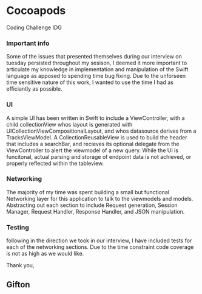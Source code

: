 # Cocoapods
Coding Challenge IDG


### Important info
Some of the issues that presented themselves during our interview on tuesday persisted throughout my sesison, I deemed it more important to articulate my knowledge in implementation and manipulation of the Swift language as apposed to spending time bug fixing. Due to the unforseen time sensitive nature of this work, I wanted to use the time I had as efficiantly as possible.
### UI
A simple UI has been written in Swift to include a ViewController, with a child collectionView whos layout is generated with UICollectionViewCompositionalLayout, and whos datasource derives from a TracksViewModel. A CollectionReusableView is used to build the header that includes a searchBar, and recieves its optional delegate from the ViewController to alert the viewmodel of a new query. While the UI is funcitonal, actual parsing and storage of endpoint data is not achieved, or properly reflected within the tableview. 
### Networking
The majority of my time was spent building a small but functional Networking layer for this application to talk to the viewmodels and models. Abstracting out each section to include Request generation, Session Manager, Request Handler, Response Handler, and JSON manipulation. 
### Testing 
following in the direction we took in our interview, I have included tests for each of the networking sections.  Due to the time constraint code coverage is not as high as we would like. 

Thank you, 
## Gifton
